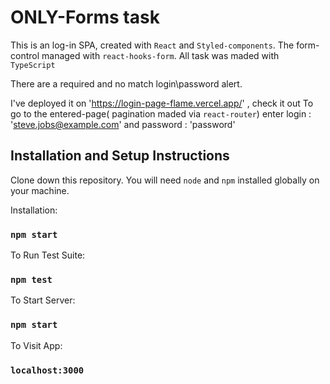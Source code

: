 # ONLY-Forms task

This is an log-in SPA, created with `React` and `Styled-components`. The form-control managed with `react-hooks-form`.
All task was maded with `TypeScript`

There are a required and no match login\password alert.

I've deployed it on 'https://login-page-flame.vercel.app/' , check it out
To go to the entered-page( pagination maded via `react-router`) enter login : 'steve.jobs@example.com' and password : 'password'

## Installation and Setup Instructions

Clone down this repository. You will need  `node` and `npm` installed globally on your machine.

Installation:

### `npm start`

To Run Test Suite:

### `npm test`

To Start Server:

### `npm start`

To Visit App:

### `localhost:3000`



